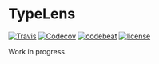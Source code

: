 # TypeLens

[![Travis](https://img.shields.io/travis/mfellner/typelens.svg)](travis-ci.org/mfellner/typelens)
[![Codecov](https://img.shields.io/codecov/c/github/mfellner/typelens.svg)](https://codecov.io/gh/mfellner/typelens)
[![codebeat](https://codebeat.co/badges/d1d29720-2029-43da-a24f-03fe56db7813)](https://codebeat.co/projects/github-com-mfellner-typelens-master)
[![license](https://img.shields.io/github/license/mfellner/typelens.svg)](https://choosealicense.com/licenses/mit)

Work in progress.
